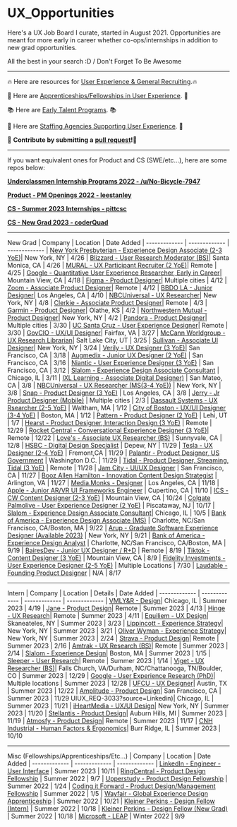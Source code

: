 # UX_Opportunities

Here's a UX Job Board I curate, started in August 2021. Opportunities are meant for more early in career whether co-ops/internships in addition to new grad opportunities. 

All the best in your search :D / Don't Forget To Be Awesome 

---

🔥 Here are resources for [User Experience & General Recruiting](https://www.notion.so/mikedeng/UX-Resources-5f374d563e6a41e98559974486065122).🔥

📖 Here are [Apprenticeships/Fellowships in User Experience](https://docs.google.com/spreadsheets/d/1ejPHgm4oK6bYMvcNmqAoRhh5_os2L1bRzgoKoaOCFCw/edit?usp=sharing). 📖

📚 Here are [Early Talent Programs](https://docs.google.com/spreadsheets/d/1VhhbZFkECqOVmnzWMJ70QBZ7Ljxh-d2d3rC5KAmJZ0E/edit?usp=sharing). 📚 

📙 Here are [Staffing Agencies Supporting User Experience](https://docs.google.com/spreadsheets/d/1bvmvjpw6S2eng2sOblC1ahHOR2IvPua5Vqr8_INZU7I/edit?usp=sharing). 📙

🙏 **Contribute by submitting a** [**pull request**](https://github.com/susam/gitpr#create-pull-request)**!🙏**


---

If you want equivalent ones for Product and CS (SWE/etc...), here are some repos below:

[**Underclassmen Internship Programs 2022 - /u/No-Bicycle-7947**]([https://docs.google.com/spreadsheets/d/15arh2xiWZ9noq_ogtD_IvfXZ-Np8ZnVdaKEbw0_g-Oo/edit#gid=1540676130](https://docs.google.com/spreadsheets/d/e/2PACX-1vSnKUwwEW-efubdQ_RFrrcOFkCiSw8gQ1THkS5sec-CjQvusuOQLHANPc_izk-bSWEB91rT7beAaYBz/pubhtml))

[**Product - PM Openings 2022 - leestanley**](https://github.com/leestanley/pm-openings2022)

[**CS - Summer 2023 Internships - pittcsc**](https://github.com/pittcsc/Summer2023-Internships)

[**CS - New Grad 2023 - coderQuad**](https://github.com/coderQuad/New-Grad-Positions-2023)

---

New Grad
| Company  | Location | Date Added 
| ------------- | ------------- | -------------
| [New York Presbyterian - Experience Design Associate (2-3 YoE)](https://careers.nyp.org/job/-/-/19715/47700266896?utm_source=linkedin.com&utm_campaign=nyp&utm_medium=social_media&utm_content=job_posting&ss=paid&source=TMP_linkedin_job_posting&dclid=CITzgb66yP4CFUOhnwod7q0JfQ)| New York, NY | 4/26
| [Blizzard - User Research Moderator (BS)](https://careers.activisionblizzard.com/job/ACCOUSR020396EXTERNAL/User-Research-Moderator?utm_source=linkedin&utm_medium=phenom-feeds)| Santa Monica, CA | 4/26
| [MURAL - UX Participant Recruiter (2 YoE)](https://www.indeed.com/job/ux-participant-recruiter-78ff4a8599806dc0)| Remote | 4/25
| [Google -  Quantitative User Experience Researcher, Early in Career](https://careers.google.com/jobs/results/89661727521546950-quantitative-user-experience-researcher/?src=Online%2FLinkedIn%2Flinkedin_us&utm_campaign=contract&utm_medium=jobposting&utm_source=linkedin)| Mountain View, CA | 4/18
| [Figma -  Product Designer](https://boards.greenhouse.io/figma/jobs/4602963004?gh_src=28109e334us)| Multiple cities | 4/12
| [Zoom - Associate Product Designer](https://zoom.wd5.myworkdayjobs.com/en-US/Zoom/login?redirect=%2Fen-US%2FZoom%2Fjob%2FRemote--%28CA%29---Bay-Area%2FAssociate-Product-Designer_R11447-1%2Fapply%2FautofillWithResume%3Fsource%3Dlinkedin)| Remote | 4/12
| [BBDO LA - Junior Designer](https://www.linkedin.com/jobs/view/3538018133)| Los Angeles, CA | 4/10
| [NBCUniversal - UX Researcher](https://jobs.smartrecruiters.com/NBCUniversal3/743999891605135-ux-researcher)| New York, NY | 4/8
| [Clerkie - Associate Product Designer](https://boards.greenhouse.io/clerkie/jobs/4013063007?gh_src=5427a5737us)| Remote | 4/3
| [Garmin - Product Designer](https://careers.garmin.com/careers-home/jobs/9958?lang=en-us&iss=linkedin)| Olathe, KS | 4/2
| [Northwestern Mutual - Product Designer](https://careers.northwesternmutual.com/corporate-careers/job/product-designer-new-york-ny-corporate-jr-37520/)| New York, NY | 4/2
| [Pandora - Product Designer](https://careers.siriusxm.com/careers/jobs/1077?lang=en-us)| Multiple cities | 3/30
| [UC Santa Cruz - User Experience Designer](https://careerspub.universityofcalifornia.edu/psc/ucsc/EMPLOYEE/HRMS/c/HRS_HRAM.HRS_APP_SCHJOB.GBL?Page=HRS_APP_JBPST&Action=U&FOCUS=Applicant&SiteId=11&JobOpeningId=49788&PostingSeq=1&)| Remote | 3/30
| [GovCIO - UX/UI Designer](https://recruiting.adp.com/srccar/public/RTI.home?r=5000941801106&c=1177615&d=GCIOExternalCareerSite&rb=LINKEDIN#/)| Fairfax, VA | 3/27
| [McCann Worldgroup - UX Research Librarian](https://careers.mccannworldgroup.com/careersmw/JobDetail/UX-Research-Librarian/2249)| Salt Lake City, UT | 3/25
| [Sullivan - Associate UI Designer](https://www.linkedin.com/jobs/view/3511238084)| New York, NY | 3/24
| [Verily - UX Designer (3 YoE)](https://verily.com/careers/job/?job_id=4935559)| San Francisco, CA | 3/18
| [Augmedix - Junior UX Designer (2 YoE)](https://jobs.lever.co/augmedix/8f42605a-b7b0-4635-8eeb-ac06841308a5) | San Francisco, CA | 3/16
| [Niantic - User Experience Designer (3 YoE)](https://boards.greenhouse.io/niantic/jobs/6649912002?source=LinkedIn) | San Francisco, CA | 3/12
| [Slalom - Experience Design Associate Consultant](https://jobs.slalom.com/?nostate=1&tSource=a121R00000NSLLRQA5#/post/a0h1R00000DDuAW) | Chicago, IL | 3/11
| [IXL Learning - Associate Digital Designer)](https://www.ixl.com/company/careers?gh_jid=6654693002&gh_src=e358d0722&gh_src=9ab9c2a12) | San Mateo, CA | 3/8
| [NBCUniversal - UX Researcher (MS(3-4 YoE))](https://jobs.smartrecruiters.com/NBCUniversal3/743999891605135-ux-researcher) | New York, NY | 3/8
| [Snap - Product Designer (3 YoE)](https://wd1.myworkdaysite.com/en-US/recruiting/snapchat/snap/job/Los-Angeles-California/Product-Designer_R0029655-1) | Los Angeles, CA | 3/8
| [Jerry - Jr Product Designer (Mobile)](https://jobs.ashbyhq.com/Jerry/2cbcfd32-34f1-490b-9213-1fe9584f9a19/application?utm_source=nrdvbko4PA) | Multiple cities | 2/3
| [Dassault Systems - UX Rsearcher (2-5 YoE)](https://www.3ds.com/careers/jobs/user-experience-researcher-531364?src=SNS-102) | Waltham, MA | 1/12
| [City of Boston - UX/UI Designer (3-4 YoE)](https://city-boston.icims.com/jobs/23876/ui--ux-designer/job) | Boston, MA | 1/12
| [Pattern - Product Designer (2 YoE)](https://pattern.breezy.hr/p/d3492851d8de-product-designer) | Lehi, UT | 1/7
| [Hearst - Product Designer, Interaction Design (3 YoE)](https://eevd.fa.us6.oraclecloud.com/hcmUI/CandidateExperience/en/sites/CX_11/requisitions/preview/2017531) | Remote | 12/29
| [Rocket Central - Conversational Experience Designer (3 YoE)](https://www.myrocketcareer.com/job-detail-page/16898396/conversational-experience-designer-remote/)| Remote | 12/22
| [Love's - Associate UX Researcher (BS)](https://jobs.loves.com/loves/job/Oklahoma-City-Associate-UX-Researcher-OK-73120/966540100/?from=email&refid=12700015500&utm_source=J2WEmail&source=2&eid=443-202220081020-20843997900&locale=en_US) | Sunnyvale, CA | 12/8
| [HSBC - Digital Design Specialist](https://mycareer.hsbc.com/en_GB/external/PipelineDetail/Digital-Design-Specialist/170632?src=JB-257546) | Depew, NY | 11/29
| [Tesla - UX Designer (2-4 YoE)](https://www.tesla.com/careers/search/job/ux-designer-163609?source=LinkedIn) | Fremont,CA | 11/29
| [Palantir - Product Designer, US Government](https://jobs.lever.co/palantir/dc02f308-bbcc-4163-b4fb-3f68efb2ce24?lever-source%255B%255D=Job%2520Board%3A%2520LinkedIn&lever-origin=applied) | Washington D.C. | 11/29
| [Tidal - Product Designer, Streaming, Tidal (3 YoE)](https://jobs.smartrecruiters.com/Square/743999868091911-product-designer-streaming-tidal) | Remote | 11/28
| [Jam City - UI/UX Designer](https://jobs.lever.co/jamcity/32c25e38-68e7-454b-b251-a6cfc8ff4119?name=LinkedIn&SID=69&lever-source=LinkedInJobs) | San Francisco, CA | 11/27
| [Booz Allen Hamilton - Innovation Content Design Strategist](https://careers.boozallen.com/careers/JobDetail?jobId=70584&source=JB-16500) | Arlington, VA | 11/27
| [Media.Monks - Designer](https://media.monks.com/careers/los-angeles/design/design?gh_src=a9b949034us) | Los Angeles, CA | 11/18
| [Apple - Junior AR/VR UI Frameworks Engineer](https://jobs.apple.com/en-us/details/200442637/junior-ar-vr-ui-frameworks-engineer) | Cupertino, CA | 11/10
| [ICS - CW Content Designer (2-3 YoE)](https://www.infinity-cs.com/jobs/information-technology-jobs/22-06301/CA?rx_campaign=Linkedin1&rx_group=136265&rx_job=22-06301&rx_medium=post&rx_r=none&rx_source=Linkedin&rx_ts=20221005T060408Z&source=linkedin&source=LinkedIn&rx_viewer=2108a4be0dbc11eca5c6990e603b9393ebce9034ba224bfc9599373f60f957b7) | Mountain View, CA | 10/24
| [Colgate Palmolive - User Experience Designer (2 YoE)](https://jobs.colgate.com/job/Piscataway-User-Experience-Designer-NJ/947970400/?feedId=173900) | Piscataway, NJ | 10/17
| [Slalom - Experience Design Associate Consultant](https://jobs.slalom.com/?nostate=1&tSource=a121R00000NSLLRQA5#/post/a0h1R00000DDuAW)| Chicago, IL | 10/5
| [Bank of America - Experience Design Associate (MS)](https://bankcampuscareers.tal.net/vx/lang-en-GB/mobile-0/brand-4/xf-007698844848/candidate/so/pm/1/pl/1/opp/9119-Experience-Design-Associate-Program-2023/en-GB) | Charlotte, NC/San Francisco, CA/Boston, MA | 9/22
| [Arup - Graduate Software Experience Designer (Available 2023)](https://jobs.arup.com/jobs/graduate-software-experience-designer-available-2023-13299) | New York, NY | 9/21
| [Bank of America - Experience Design Analyst](https://bankcampuscareers.tal.net/vx/lang-en-GB/mobile-0/brand-4/xf-984e146c0e58/candidate/so/pm/1/pl/1/opp/9118-Experience-Design-Analyst-Program-2023/en-GB) | Charlotte, NC/San Francisco, CA/Boston, MA | 9/19
| [BairesDev - Junior UX Designer / R+D](https://applicants.bairesdev.com/job/66/176860/apply?utm_source=websitebairesdev&utm_medium=erp&utm_campaign=erp_links) | Remote | 8/19
| [Tiktok - Content Designer (3 YoE)](https://careers.tiktok.com/position/7128087553954285854/detail?spread=5MWH5CQ) | Mountain View, CA | 8/9
| [Fidelity Investments - User Experience Designer (2-5 YoE)](https://jobs.fidelity.com/job-details/15933407/user-experience-designer/) | Multiple Locations | 7/30
| [Laudable - Founding Product Designer](https://airtable.com/shrpmgaEM0uyPHwaU) | N/A | 8/17

---

Intern
| Company  | Location | Details | Date Added
| ------------- | ------------- | ------------- | -------------
| [VMLY&R - Design](https://jobs.jobvite.com/careers/vmlyrcommerce/job/oYNYmfwP?__jvst=Job%20Board&__jvsd=Indeed)| Chicago, IL | Summer 2023 | 4/19
| [Jane - Product Design](https://jobs.lever.co/jane/1218c92f-9329-4b80-9fe8-8b1f08e15e0d)| Remote | Summer 2023 | 4/13
| [Hinge - UX Research](https://jobs.lever.co/matchgroup/01af8318-b718-4892-a134-7014dac92287/apply)| Remote | Summer 2023 | 4/11
| [Equiliem - UX Design](https://portal.equiliem.com/portal/?a=vejdnwjr36p6v7ne68sh98ue6ff9cr01dc8938pt87zmt8ftk7eqskzxqd17tk9y&jobid=19290349#/jobs/19290349?compid=0&SearchString=&StatesString=&id=19290349&source=linkedin.com)| Skaneateles, NY | Summer 2023 | 3/23
| [Lippincott - Experience Strategy](https://mmc.wd1.myworkdayjobs.com/MMC/job/New-York---499-Park/Summer-Intern--Experience-Strategy_R_224126-1?source=Linkedin)| New York, NY | Summer 2023 | 3/21
| [Oliver Wyman - Experience Strategy](https://careers.marshmclennan.com/global/en/job/R_224126/Summer-Intern-Experience-Strategy?utm_source=linkedin&utm_medium=phenom-feeds&source=LinkedIn_Slots)| New York, NY | Summer 2023 | 2/24
| [Strava - Product Design](https://boards.greenhouse.io/strava/jobs/4873234)| Remote | Summer 2023 | 2/16
| [Amtrak - UX Research (BS)](https://careers.amtrak.com/job/Summer-2023-UX-Research-Intern-90353315-NA/992512000/?utm_source=linkedin)| Remote | Summer 2023 | 2/14
| [Slalom - Experience Design](https://jobs.slalom.com//#/post/a0h1R00000DE1BZQA1)| Boston, MA | Summer 2023 | 1/15
| [Sleeper - User Research](https://jobs.ashbyhq.com/sleeper/310d3940-d4c4-4747-a3b6-3a094b0744e5/application?utm_source=wMAA2KEr92)| Remote | Summer 2023 | 1/14
| [Viget - UX Researcher (BS)](https://www.viget.com/internships/ux-researcher-intern/)| Falls Church, VA/Durham, NC/Chattanooga, TN/Boulder, CO | Summer 2023 | 12/29
| [Google - User Experience Research (PhD)](https://www.google.com/about/careers/applications/apply?jobId=CiUAL2FckQJ_bJvhjz38JtLtnpHKemELFDvmqiEMVftmBdkXwmpxEjoA85OaoMPgNf0ET6kwTyCoOMFj6R-TvbWqZj2PNkYNU9lo-oauKietkYAXlGB61zuWsikHVua1gtCU_V2&jobTitle=User+Experience+Research+Intern&loc=US&_ga=2.19023420.560972652.1672287240-590975223.1672287240)| Multiple locations | Summer 2023 | 12/28
| [UFCU - UX Designer](https://recruiting.ultipro.com/UNI1053/JobBoard/9b1b7eec-8714-d785-6d27-8ee3d0405521/OpportunityDetail?opportunityId=2d81a953-dcc2-4282-b2ca-ec139ed72401&utm_source=LINKEDIN)| Austin, TX | Summer 2023 | 12/22
| [Amplitude - Product Design](https://app.ripplematch.com/job/amplitude/260fe959/?tl=9dc9e25c&from_page=tracking_link)| San Francisco, CA | Summer 2023 | 11/29
UIUX_REQ-3033?source=Linkedin)| Chicago, IL | Summer 2023 | 11/21
| [iHeartMedia - UX/UI Design](https://iheartmedia.wd5.myworkdayjobs.com/External_iHM/login?redirect=%2FExternal_iHM%2Fjob%2FVirtual-TX%2FUX-UI-Intern_Req30204%2Fapply)| New York, NY | Summer 2023 | 11/20
| [Stellantis - Product Design](https://recruiting.adp.com/srccar/public/RTI.home?r=10000773585000&c=2183219&d=ExternalCareerSite&rb=???#/)| Auburn Hills, MI | Summer 2023 | 11/19
| [Atmosfy - Product Design](https://forms.monday.com/forms/33ffaabe0b02128d671ad3b870bbe328?r=use1)| Remote | Summer 2023 | 11/17
| [CNH Industrial - Human Factors & Ergonomics](https://careers-cnhind.icims.com/jobs/22352/human-factors-%26-ergonomics-co-op/job?mobile=false&width=1355&height=500&bga=true&needsRedirect=false&jan1offset=-300&jun1offset=-240)| Burr Ridge, IL | Summer 2023 | 10/10

---

Misc (Fellowships/Apprenticeships/Etc...)
| Company  | Location | Date Added
| ------------- | ------------- | ------------- 
| [LinkedIn - Engineer - User Interface](https://www.linkedin.com/jobs/view/3298970475) | Summer 2023 | 10/11
| [RingCentral - Product Design Fellowship](https://ringcentral.wd1.myworkdayjobs.com/en-US/RingCentral_Careers/details/Product-Designer-Fellow_R065782) | Summer 2022 | 9/7
| [Upperstudy - Product Design Fellowship](https://docs.google.com/forms/d/e/1FAIpQLSd3U6nZu0ru_juQ6XySoavn3d5qVgO5WkwSMGuYsBKxwevt0A/viewform) | Summer 2022 | 1/24
| [Coding it Forward - Product Design/Management Fellowship](https://www.codingitforward.com/summer-fellowships?utm_source=rsvp) | Summer 2022 | 1/5
| [Wayfair - Global Experience Design Apprenticeship](https://apprenticareers.org/) | Summer 2022 | 10/21
| [Kleiner Perkins - Design Fellow (Intern)](https://boards.greenhouse.io/2022fellows/jobs/5577846002) | Summer 2022 | 10/18
| [Kleiner Perkins - Design Fellow (New Grad)](https://boards.greenhouse.io/2022fellows/jobs/5596540002) | Summer 2022 | 10/18
| [Microsoft - LEAP](https://www.microsoft.com/en-us/leap/application-process/) | Winter 2022 | 9/9
